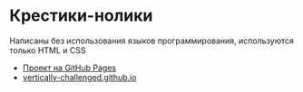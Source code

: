 # Крестики-нолики

Написаны без использования языков программирования, используются только HTML и CSS

- [Проект на GitHub Pages](https://vertically-challenged.github.io/tic-tac-toe/)
- [vertically-challenged.github.io](https://vertically-challenged.github.io/)

